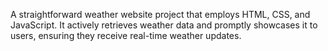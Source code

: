 A straightforward weather website project that employs HTML, CSS, and JavaScript. It actively retrieves weather data and promptly showcases it to users, ensuring they receive real-time weather updates.
